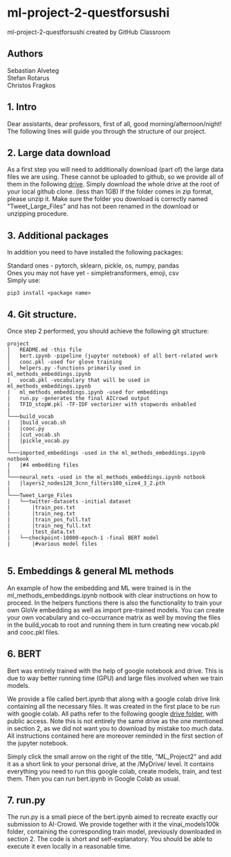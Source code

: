 # ml-project-2-questforsushi
ml-project-2-questforsushi created by GitHub Classroom

## Authors 
Sebastian Alveteg\
Stefan Rotarus\
Christos Fragkos

## 1. Intro 
Dear assistants, dear professors, first of all, good morning/afternoon/night!\
The following lines will guide you through the structure of our project.

## 2. Large data download
As a first step you will need to additionally download (part of) the large data files we are using. These cannot be uploaded to github, so we provide all of them in the following [drive](https://drive.google.com/drive/folders/1XtMsccaqu5as0yxiJCjPQdlqS3ap5kph). Simply download the whole drive at the root of your local github clone. (less than 1GB) 
If the folder comes in zip format, please unzip it. 
Make sure the folder you download is correctly named "Tweet_Large_Files" and has not been renamed in the download or unzipping procedure. 


## 3. Additional packages 
In addition you need to have installed the following packages: 

Standard ones - pytorch, sklearn, pickle, os, numpy, pandas\
Ones you may not have yet - simpletransformers, emoji, csv\
Simply use: 
```
pip3 install <package name> 
```

## 4. Git structure. 
Once step 2 performed, you should achieve the following git structure:  
```
project
│   README.md -this file 
│   bert.ipynb -pipeline (jupyter notebook) of all bert-related work 
│   cooc.pkl -used for glove training
|   helpers.py -functions primarily used in ml_methods_embeddings.ipynb
|   vocab.pkl -vocabulary that will be used in ml_methods_embeddings.ipynb
|   ml_methods_embeddings.ipynb -used for embeddings
|   run.py -generates the final AICrowd output 
|   TFID_stopW.pkl -TF-IDF vectorizer with stopwords enbabled
|
└───build_vocab
|   |build_vocab.sh
|   |cooc.py
|   |cut_vocab.sh
|   |pickle_vocab.py
│   
└───imported_embeddings -used in the ml_methods_embeddings.ipynb notbook
|   |#4 embedding files
|
└───neural_nets -used in the ml_methods_embeddings.ipynb notbook
|   |layers2_nodes128_3cnn_filters100_size4_3_2.pth
|
└───Tweet_Large_Files
|   └──twitter-datasets -initial dataset 
|       |train_pos.txt
|       |train_neg.txt
|       |train_pos_full.txt
|       |train_neg_full.txt
|       |test_data.txt
|   └──checkpoint-10000-epoch-1 -final BERT model
|       |#various model files 
 
```

## 5. Embeddings & general ML methods 
An example of how the embedding and ML were trained is in the ml_methods_embeddings.ipynb notbook with clear instructions on how to proceed. In the helpers functions there is also the functionality to train your own GloVe embedding as well as import pre-trained models. You can create your own vocabulary and co-occurrance matrix as well by moving the files in the build_vocab to root and running them in turn creating new vocab.pkl and cooc.pkl files.

## 6. BERT

Bert was entirely trained with the help of google notebook and drive. 
This is due to way better running time (GPU) and large files involved when we train models.  

We provide a file called bert.ipynb that along with a google colab drive link containing all the necessary files. 
It was created in the first place to be run with google colab. 
All paths refer to the following google [drive folder](https://drive.google.com/drive/folders/11-iqSDHChz9ihD_9gY5L3SKspiwuwyil?usp=sharing), with public access. Note this is not entirely the same drive as the one mentioned in section 2, as we did not want you to download by mistake too much data. 
All instructions contained here are moreover reminded in the first section of the jupyter notebook. 

Simply click the small arrow on the right of the title, "ML_Project2" and add it as a short link to your personal drive, at the /MyDrive/ level. 
It contains everything you need to run this google colab, create models, train, and test them. Then you can run bert.ipynb in Google Colab as usual.

## 7. run.py

The run.py is a small piece of the bert.ipynb aimed to recreate exactly our submission to AI-Crowd. 
We provide together with it the vinai_models100k folder, containing the corresponding train model, previously downloaded in section 2. The code is short and self-explanatory. 
You should be able to execute it even locally in a reasonable time. 

